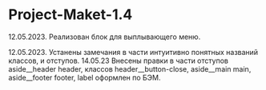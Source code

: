 # Project-Maket-1.4
12.05.2023. Реализован блок для выплывающего меню.

12.05.2023. Устанены замечания в части интуитивно понятных названий классов, и отступов.
14.05.23 Внесены правки в части отступов aside__header header, классов header__button-close, aside__main main, aside__footer footer, label оформлен по БЭМ.

